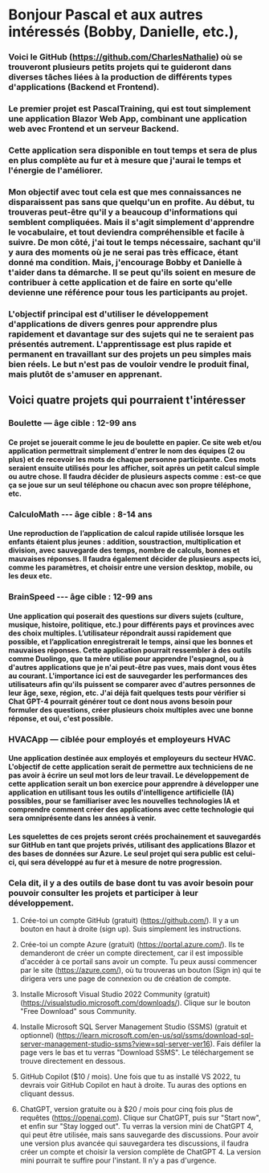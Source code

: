 # Bonjour Pascal et aux autres intéressés (Bobby, Danielle, etc.),

### Voici le GitHub (https://github.com/CharlesNathalie) où se trouveront plusieurs petits projets qui te guideront dans diverses tâches liées à la production de différents types d'applications (Backend et Frontend).

### Le premier projet est PascalTraining, qui est tout simplement une application Blazor Web App, combinant une application web avec Frontend et un serveur Backend.

### Cette application sera disponible en tout temps et sera de plus en plus complète au fur et à mesure que j'aurai le temps et l'énergie de l'améliorer.

### Mon objectif avec tout cela est que mes connaissances ne disparaissent pas sans que quelqu'un en profite. Au début, tu trouveras peut-être qu'il y a beaucoup d'informations qui semblent compliquées. Mais il s'agit simplement d'apprendre le vocabulaire, et tout deviendra compréhensible et facile à suivre. De mon côté, j'ai tout le temps nécessaire, sachant qu'il y aura des moments où je ne serai pas très efficace, étant donné ma condition. Mais, j'encourage Bobby et Danielle à t'aider dans ta démarche. Il se peut qu'ils soient en mesure de contribuer à cette application et de faire en sorte qu'elle devienne une référence pour tous les participants au projet.

### L'objectif principal est d'utiliser le développement d'applications de divers genres pour apprendre plus rapidement et davantage sur des sujets qui ne te seraient pas présentés autrement. L'apprentissage est plus rapide et permanent en travaillant sur des projets un peu simples mais bien réels. Le but n'est pas de vouloir vendre le produit final, mais plutôt de s'amuser en apprenant.

## Voici quatre projets qui pourraient t'intéresser

### Boulette — âge cible : 12-99 ans

#### Ce projet se jouerait comme le jeu de boulette en papier. Ce site web et/ou application permettrait simplement d'entrer le nom des équipes (2 ou plus) et de recevoir les mots de chaque personne participante. Ces mots seraient ensuite utilisés pour les afficher, soit après un petit calcul simple ou autre chose. Il faudra décider de plusieurs aspects comme : est-ce que ça se joue sur un seul téléphone ou chacun avec son propre téléphone, etc.

### CalculoMath --- âge cible : 8-14 ans

#### Une reproduction de l’application de calcul rapide utilisée lorsque les enfants étaient plus jeunes : addition, soustraction, multiplication et division, avec sauvegarde des temps, nombre de calculs, bonnes et mauvaises réponses. Il faudra également décider de plusieurs aspects ici, comme les paramètres, et choisir entre une version desktop, mobile, ou les deux etc.

### BrainSpeed --- âge cible : 12-99 ans

#### Une application qui poserait des questions sur divers sujets (culture, musique, histoire, politique, etc.) pour différents pays et provinces avec des choix multiples. L’utilisateur répondrait aussi rapidement que possible, et l’application enregistrerait le temps, ainsi que les bonnes et mauvaises réponses. Cette application pourrait ressembler à des outils comme Duolingo, que ta mère utilise pour apprendre l'espagnol, ou à d'autres applications que je n'ai peut-être pas vues, mais dont vous êtes au courant. L'importance ici est de sauvegarder les performances des utilisateurs afin qu'ils puissent se comparer avec d'autres personnes de leur âge, sexe, région, etc. J'ai déjà fait quelques tests pour vérifier si Chat GPT-4 pourrait générer tout ce dont nous avons besoin pour formuler des questions, créer plusieurs choix multiples avec une bonne réponse, et oui, c'est possible.

### HVACApp — ciblée pour employés et employeurs HVAC

#### Une application destinée aux employés et employeurs du secteur HVAC. L'objectif de cette application serait de permettre aux techniciens de ne pas avoir à écrire un seul mot lors de leur travail. Le développement de cette application serait un bon exercice pour apprendre à développer une application en utilisant tous les outils d'intelligence artificielle (IA) possibles, pour se familiariser avec les nouvelles technologies IA et comprendre comment créer des applications avec cette technologie qui sera omniprésente dans les années à venir.

#### Les squelettes de ces projets seront créés prochainement et sauvegardés sur GitHub en tant que projets privés, utilisant des applications Blazor et des bases de données sur Azure. Le seul projet qui sera public est celui-ci, qui sera développé au fur et à mesure de notre progression.

### Cela dit, il y a des outils de base dont tu vas avoir besoin pour pouvoir consulter les projets et participer à leur développement.

1. Crée-toi un compte GitHub (gratuit) (https://github.com/). Il y a un bouton en haut à droite (sign up). Suis simplement les instructions.

2. Crée-toi un compte Azure (gratuit) (https://portal.azure.com/). Ils te demanderont de créer un compte directement, car il est impossible d'accéder à ce portail sans avoir un compte. Tu peux aussi commencer par le site (https://azure.com/), où tu trouveras un bouton (Sign in) qui te dirigera vers une page de connexion ou de création de compte.

3. Installe Microsoft Visual Studio 2022 Community (gratuit) (https://visualstudio.microsoft.com/downloads/). Clique sur le bouton "Free Download" sous Community.

4. Installe Microsoft SQL Server Management Studio (SSMS) (gratuit et optionnel) (https://learn.microsoft.com/en-us/sql/ssms/download-sql-server-management-studio-ssms?view=sql-server-ver16). Fais défiler la page vers le bas et tu verras "Download SSMS". Le téléchargement se trouve directement en dessous.

5. GitHub Copilot ($10 / mois). Une fois que tu as installé VS 2022, tu devrais voir GitHub Copilot en haut à droite. Tu auras des options en cliquant dessus.

6. ChatGPT, version gratuite ou à $20 / mois pour cinq fois plus de requêtes (https://openai.com). Clique sur ChatGPT, puis sur "Start now", et enfin sur "Stay logged out". Tu verras la version mini de ChatGPT 4, qui peut être utilisée, mais sans sauvegarde des discussions. Pour avoir une version plus avancée qui sauvegardera tes discussions, il faudra créer un compte et choisir la version complète de ChatGPT 4. La version mini pourrait te suffire pour l'instant. Il n'y a pas d'urgence.


